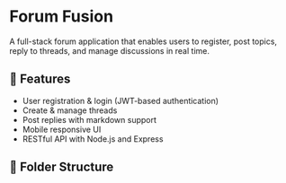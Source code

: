 # Forum Fusion

A full-stack forum application that enables users to register, post topics, reply to threads, and manage discussions in real time.

## 🚀 Features

- User registration & login (JWT-based authentication)
- Create & manage threads
- Post replies with markdown support
- Mobile responsive UI
- RESTful API with Node.js and Express

## 📁 Folder Structure

